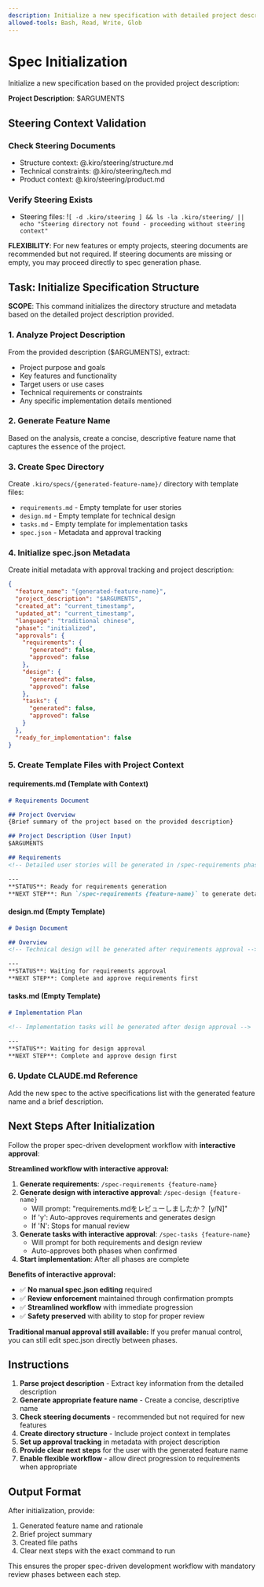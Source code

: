 ```yaml
---
description: Initialize a new specification with detailed project description and requirements
allowed-tools: Bash, Read, Write, Glob
---
```


# Spec Initialization

Initialize a new specification based on the provided project description:

**Project Description**: $ARGUMENTS

## Steering Context Validation

### Check Steering Documents
- Structure context: @.kiro/steering/structure.md
- Technical constraints: @.kiro/steering/tech.md  
- Product context: @.kiro/steering/product.md

### Verify Steering Exists
- Steering files: !`[ -d .kiro/steering ] && ls -la .kiro/steering/ || echo "Steering directory not found - proceeding without steering context"`

**FLEXIBILITY**: For new features or empty projects, steering documents are recommended but not required. If steering documents are missing or empty, you may proceed directly to spec generation phase.

## Task: Initialize Specification Structure

**SCOPE**: This command initializes the directory structure and metadata based on the detailed project description provided.

### 1. Analyze Project Description
From the provided description ($ARGUMENTS), extract:
- Project purpose and goals
- Key features and functionality
- Target users or use cases
- Technical requirements or constraints
- Any specific implementation details mentioned

### 2. Generate Feature Name
Based on the analysis, create a concise, descriptive feature name that captures the essence of the project.

### 3. Create Spec Directory
Create `.kiro/specs/{generated-feature-name}/` directory with template files:
- `requirements.md` - Empty template for user stories
- `design.md` - Empty template for technical design  
- `tasks.md` - Empty template for implementation tasks
- `spec.json` - Metadata and approval tracking

### 4. Initialize spec.json Metadata
Create initial metadata with approval tracking and project description:
```json
{
  "feature_name": "{generated-feature-name}",
  "project_description": "$ARGUMENTS",
  "created_at": "current_timestamp",
  "updated_at": "current_timestamp",
  "language": "traditional chinese",
  "phase": "initialized",
  "approvals": {
    "requirements": {
      "generated": false,
      "approved": false
    },
    "design": {
      "generated": false,
      "approved": false
    },
    "tasks": {
      "generated": false,
      "approved": false
    }
  },
  "ready_for_implementation": false
}
```

### 5. Create Template Files with Project Context

#### requirements.md (Template with Context)
```markdown
# Requirements Document

## Project Overview
{Brief summary of the project based on the provided description}

## Project Description (User Input)
$ARGUMENTS

## Requirements
<!-- Detailed user stories will be generated in /spec-requirements phase -->

---
**STATUS**: Ready for requirements generation
**NEXT STEP**: Run `/spec-requirements {feature-name}` to generate detailed requirements
```

#### design.md (Empty Template)
```markdown
# Design Document

## Overview
<!-- Technical design will be generated after requirements approval -->

---
**STATUS**: Waiting for requirements approval
**NEXT STEP**: Complete and approve requirements first
```

#### tasks.md (Empty Template)
```markdown
# Implementation Plan

<!-- Implementation tasks will be generated after design approval -->

---
**STATUS**: Waiting for design approval  
**NEXT STEP**: Complete and approve design first
```

### 6. Update CLAUDE.md Reference
Add the new spec to the active specifications list with the generated feature name and a brief description.

## Next Steps After Initialization

Follow the proper spec-driven development workflow with **interactive approval**:

**Streamlined workflow with interactive approval:**
1. **Generate requirements**: `/spec-requirements {feature-name}`
2. **Generate design with interactive approval**: `/spec-design {feature-name}`
   - Will prompt: "requirements.mdをレビューしましたか？ [y/N]"
   - If 'y': Auto-approves requirements and generates design
   - If 'N': Stops for manual review
3. **Generate tasks with interactive approval**: `/spec-tasks {feature-name}`
   - Will prompt for both requirements and design review
   - Auto-approves both phases when confirmed
4. **Start implementation**: After all phases are complete

**Benefits of interactive approval:**
- ✅ **No manual spec.json editing** required
- ✅ **Review enforcement** maintained through confirmation prompts
- ✅ **Streamlined workflow** with immediate progression
- ✅ **Safety preserved** with ability to stop for proper review

**Traditional manual approval still available:**
If you prefer manual control, you can still edit spec.json directly between phases.

## Instructions

1. **Parse project description** - Extract key information from the detailed description
2. **Generate appropriate feature name** - Create a concise, descriptive name
3. **Check steering documents** - recommended but not required for new features
4. **Create directory structure** - Include project context in templates
5. **Set up approval tracking** in metadata with project description
6. **Provide clear next steps** for the user with the generated feature name
7. **Enable flexible workflow** - allow direct progression to requirements when appropriate

## Output Format

After initialization, provide:
1. Generated feature name and rationale
2. Brief project summary
3. Created file paths
4. Clear next steps with the exact command to run

This ensures the proper spec-driven development workflow with mandatory review phases between each step.